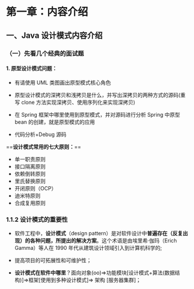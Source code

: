 # 第一章：内容介绍


## 一、Java 设计模式内容介绍

### （一）先看几个经典的面试题

#### 1. 原型设计模式问题：

- 有请使用 UML 类图画出原型模式核心角色
- 原型设计模式的深拷贝和浅拷贝是什么，并写出深拷贝的两种方式的源码(重写 clone 方法实现深拷贝、使用序列化来实现深拷贝)
- 在 Spring 框架中哪里使用到原型模式，并对源码进行分析
Spring  中原型  bean  的创建，就是原型模式的应用

- 代码分析+Debug 源码

==**设计模式常用的七大原则：**==

- 单一职责原则
- 接口隔离原则
- 依赖倒转原则
- 里氏替换原则
- 开闭原则（OCP）
- 迪米特原则
- 合成复用原则


### 1.1.2 设计模式的重要性

- 软件工程中，**设计模式**（design  pattern）是对软件设计中**普遍存在（反复出现）**的各种问题，所提出的**解决方案**。这个术语是由埃里希·伽玛（Erich  Gamma）等人在 1990 年代从建筑设计领域引入到计算机科学的;

- 提高项目的可拓展性和可维护性；
- **设计模式在软件中哪里**？面向对象(oo)=>功能模块[设计模式+算法(数据结构)]=>框架[使用到多种设计模式]=> 架构 [服务器集群]；

  




